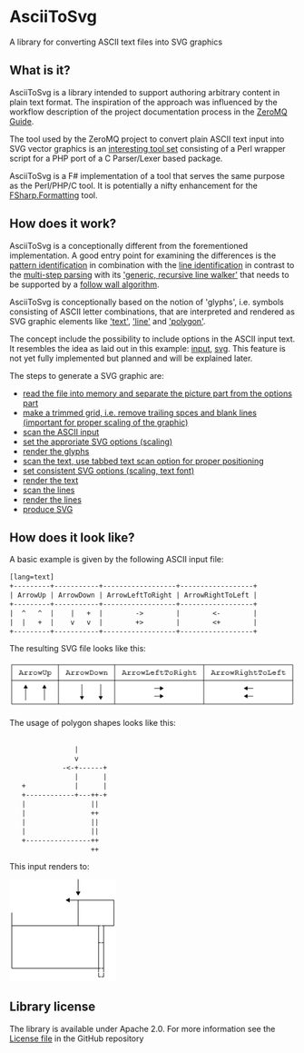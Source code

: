 AsciiToSvg
==========

A library for converting ASCII text files into SVG graphics

## What is it?

AsciiToSvg is a library intended to support authoring arbitrary content in plain text format. 
The inspiration of the approach was influenced by the workflow description 
of the project documentation process in the [ZeroMQ Guide][2].

The tool used by the ZeroMQ project to convert plain ASCII text input into SVG vector graphics is an 
[interesting tool set][3] consisting of a Perl wrapper script for a PHP port of a C Parser/Lexer based package. 

AsciiToSvg is a F# implementation of a tool that serves the same purpose as the Perl/PHP/C tool.
It is potentially a nifty enhancement for the [FSharp.Formatting](https://github.com/tpetricek/FSharp.Formatting) tool.

## How does it work?

AsciiToSvg is a conceptionally different from the forementioned implementation. 
A good entry point for examining the differences is the 
[pattern identification][4] in combination with the [line identification][5]
in contrast to the [multi-step parsing][6] with its ['generic, recursive line walker'][7] 
that needs to be supported by a [follow wall algorithm][8].

AsciiToSvg is conceptionally based on the notion of 'glyphs', i.e. symbols consisting of ASCII letter combinations, that are 
interpreted and rendered as SVG graphic elements like ['text'][9], 
['line'][10] and ['polygon'][11].

The concept include the possibility to include options in the ASCII input text. 
It resembles the idea as laid out in this example: 
[input](https://github.com/imatix/zguide/blob/master/bin/asciitosvg/logo.txt), 
[svg](https://github.com/imatix/zguide/blob/master/bin/asciitosvg/logo.svg).
This feature is not yet fully implemented but planned and will be explained later.

The steps to generate a SVG graphic are:

* [read the file into memory and separate the picture part from the options part](https://github.com/fbmnds/AsciiToSvg/blob/master/AsciiToSvg/AsciiToSvg.Tests/TxtFileTests.fs#L141)
* [make a trimmed grid, i.e. remove trailing spces and blank lines (important for proper scaling of the graphic)](https://github.com/fbmnds/AsciiToSvg/blob/master/AsciiToSvg/AsciiToSvg.Tests/TxtFileTests.fs#L178)
* [scan the ASCII input](https://github.com/fbmnds/AsciiToSvg/blob/master/AsciiToSvg/AsciiToSvg.Tests/GlyphScannerTests.fs#L54)
* [set the approriate SVG options (scaling)](https://github.com/fbmnds/AsciiToSvg/blob/master/AsciiToSvg/AsciiToSvg.Tests/GlyphRendererTests.fs#L63)
* [render the glyphs](https://github.com/fbmnds/AsciiToSvg/blob/master/AsciiToSvg/AsciiToSvg.Tests/GlyphRendererTests.fs#L69)
* [scan the text, use tabbed text scan option for proper positioning](https://github.com/fbmnds/AsciiToSvg/blob/master/AsciiToSvg/AsciiToSvg.Tests/TextScannerTests.fs#L34)
* [set consistent SVG options (scaling, text font)](https://github.com/fbmnds/AsciiToSvg/blob/master/AsciiToSvg/AsciiToSvg.Tests/TextRendererTests.fs#L44)
* [render the text](https://github.com/fbmnds/AsciiToSvg/blob/master/AsciiToSvg/AsciiToSvg.Tests/TextRendererTests.fs#L51)
* [scan the lines](https://github.com/fbmnds/AsciiToSvg/blob/master/AsciiToSvg/AsciiToSvg.Tests/LineScannerTests.fs#L63)
* [render the lines](https://github.com/fbmnds/AsciiToSvg/blob/master/AsciiToSvg/AsciiToSvg.Tests/LineRendererTests.fs#L47)
* [produce SVG](https://github.com/fbmnds/AsciiToSvg/blob/master/AsciiToSvg/AsciiToSvg.Tests/LineRendererTests.fs#L52)

## How does it look like?

A basic example is given by the following ASCII input file:

    [lang=text]
    +---------+-----------+------------------+------------------+
    | ArrowUp | ArrowDown | ArrowLeftToRight | ArrowRightToLeft |
    +---------+-----------+------------------+------------------+
    |  ^   ^  |    |   +  |        ->        |        <-        |
    |  |   +  |    v   v  |        +>        |        <+        |
    +---------+-----------+------------------+------------------+ 

The resulting SVG file looks like this:

![ArrowGlyphsWithFrame](https://github.com/fbmnds/AsciiToSvg/blob/master/AsciiToSvg/AsciiToSvg.Tests/TestPngFiles/ArrowGlyphsWithFrame.png?raw=true)


The usage of polygon shapes looks like this:

<pre><code>
                |
                v
             -<-+------+
                |      |
   +            |      |
   +------------+---++-+
   |                ||
   |                ++
   |                ||
   |                ||
   +----------------++
                    ++
</code></pre>

This input renders to:

![TestPolygonBox](https://github.com/fbmnds/AsciiToSvg/blob/master/AsciiToSvg/AsciiToSvg.Tests/TestPngFiles/TestPolygonBox.png?raw=true)
                    
## Library license

The library is available under Apache 2.0. For more information see the [License file][1] in the GitHub repository

 [1]: https://github.com/fbmnds/a2svg/blob/master/LICENSE
 [2]: http://zguide.zeromq.org/page:all#Removing-Friction
 [3]: https://github.com/imatix/zguide/tree/master/bin/asciitosvg
 [4]: https://github.com/fbmnds/AsciiToSvg/blob/master/AsciiToSvg/AsciiToSvg/GlyphScanner.fs
 [5]: https://github.com/fbmnds/AsciiToSvg/blob/master/AsciiToSvg/AsciiToSvg/LineScanner.fs
 [6]: https://github.com/imatix/zguide/blob/master/bin/asciitosvg/ASCIIToSVG.php#L1323
 [7]: https://github.com/imatix/zguide/blob/master/bin/asciitosvg/ASCIIToSVG.php#L1926
 [8]: https://github.com/imatix/zguide/blob/master/bin/asciitosvg/ASCIIToSVG.php#L2043
 [9]: http://www.w3.org/TR/SVG/text.html#TextElement
 [10]: http://www.w3.org/TR/SVG/shapes.html#LineElement
 [11]: http://www.w3.org/TR/SVG/shapes.html#PolygonElement